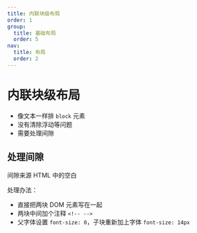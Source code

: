 ```yaml
---
title: 内联块级布局
order: 1
group:
  title: 基础布局
  order: 5
nav:
  title: 布局
  order: 2
---
```


# 内联块级布局

* 像文本一样排 `block` 元素
* 没有清除浮动等问题
* 需要处理间隙

## 处理间隙

间隙来源 HTML 中的空白

处理办法：

* 直接把两块 DOM 元素写在一起
* 两块中间加个注释 `<!-- -->`
* 父字体设置 `font-size: 0`，子块重新加上字体 `font-size: 14px`

